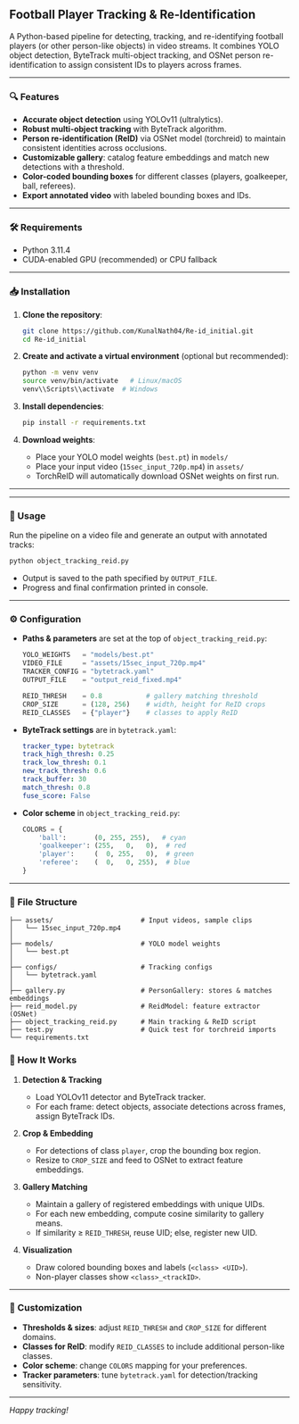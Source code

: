 ## Football Player Tracking & Re‑Identification

A Python-based pipeline for detecting, tracking, and re-identifying football players (or other person-like objects) in video streams. It combines YOLO object detection, ByteTrack multi-object tracking, and OSNet person re-identification to assign consistent IDs to players across frames.

---

### 🔍 Features

* **Accurate object detection** using YOLOv11 (ultralytics).
* **Robust multi-object tracking** with ByteTrack algorithm.
* **Person re-identification (ReID)** via OSNet model (torchreid) to maintain consistent identities across occlusions.
* **Customizable gallery**: catalog feature embeddings and match new detections with a threshold.
* **Color-coded bounding boxes** for different classes (players, goalkeeper, ball, referees).
* **Export annotated video** with labeled bounding boxes and IDs.

---

### 🛠️ Requirements

* Python 3.11.4
* CUDA-enabled GPU (recommended) or CPU fallback


---

### 📥 Installation

1. **Clone the repository**:

   ```bash
   git clone https://github.com/KunalNath04/Re-id_initial.git
   cd Re-id_initial
   ```

2. **Create and activate a virtual environment** (optional but recommended):

   ```bash
   python -m venv venv
   source venv/bin/activate   # Linux/macOS
   venv\\Scripts\\activate  # Windows
   ```

3. **Install dependencies**:

   ```bash
   pip install -r requirements.txt
   ```

4. **Download weights**:

   * Place your YOLO model weights (`best.pt`) in `models/`
   * Place your input video (`15sec_input_720p.mp4`) in `assets/`
   * TorchReID will automatically download OSNet weights on first run.

---

---

### 🚀 Usage

Run the pipeline on a video file and generate an output with annotated tracks:

```bash
python object_tracking_reid.py
```

* Output is saved to the path specified by `OUTPUT_FILE`.
* Progress and final confirmation printed in console.

---

### ⚙️ Configuration

* **Paths & parameters** are set at the top of `object_tracking_reid.py`:

  ```python
  YOLO_WEIGHTS   = "models/best.pt"
  VIDEO_FILE     = "assets/15sec_input_720p.mp4"
  TRACKER_CONFIG = "bytetrack.yaml"
  OUTPUT_FILE    = "output_reid_fixed.mp4"

  REID_THRESH    = 0.8           # gallery matching threshold
  CROP_SIZE      = (128, 256)    # width, height for ReID crops
  REID_CLASSES   = {"player"}    # classes to apply ReID
  ```

* **ByteTrack settings** are in `bytetrack.yaml`:

  ```yaml
  tracker_type: bytetrack
  track_high_thresh: 0.25
  track_low_thresh: 0.1
  new_track_thresh: 0.6
  track_buffer: 30
  match_thresh: 0.8
  fuse_score: False
  ```

* **Color scheme** in `object_tracking_reid.py`:

  ```python
  COLORS = {
      'ball':       (0, 255, 255),   # cyan
      'goalkeeper': (255,   0,   0),  # red
      'player':     (  0, 255,   0),  # green
      'referee':    (  0,   0, 255),  # blue
  }
  ```

---

### 📂 File Structure

```
├── assets/                      # Input videos, sample clips
│   └── 15sec_input_720p.mp4
│
├── models/                      # YOLO model weights
│   └── best.pt
│
├── configs/                     # Tracking configs
│   └── bytetrack.yaml
│
├── gallery.py                   # PersonGallery: stores & matches embeddings
├── reid_model.py                # ReidModel: feature extractor (OSNet)
├── object_tracking_reid.py      # Main tracking & ReID script
├── test.py                      # Quick test for torchreid imports
└── requirements.txt
```


### 📝 How It Works

1. **Detection & Tracking**

   * Load YOLOv11 detector and ByteTrack tracker.
   * For each frame: detect objects, associate detections across frames, assign ByteTrack IDs.

2. **Crop & Embedding**

   * For detections of class `player`, crop the bounding box region.
   * Resize to `CROP_SIZE` and feed to OSNet to extract feature embeddings.

3. **Gallery Matching**

   * Maintain a gallery of registered embeddings with unique UIDs.
   * For each new embedding, compute cosine similarity to gallery means.
   * If similarity ≥ `REID_THRESH`, reuse UID; else, register new UID.

4. **Visualization**

   * Draw colored bounding boxes and labels (`<class> <UID>`).
   * Non-player classes show `<class>_<trackID>`.

---

### 🔧 Customization

* **Thresholds & sizes**: adjust `REID_THRESH` and `CROP_SIZE` for different domains.
* **Classes for ReID**: modify `REID_CLASSES` to include additional person-like classes.
* **Color scheme**: change `COLORS` mapping for your preferences.
* **Tracker parameters**: tune `bytetrack.yaml` for detection/tracking sensitivity.

---




*Happy tracking!*
